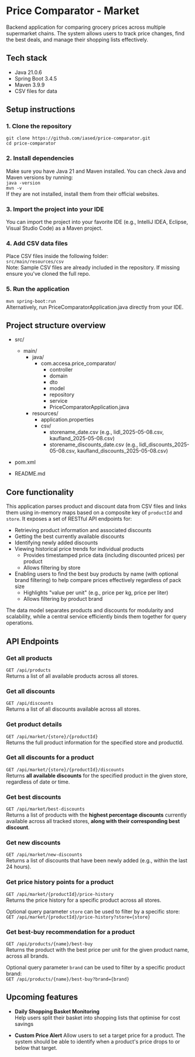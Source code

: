 # Price Comparator - Market

Backend application for comparing grocery prices across multiple supermarket chains. 
The system allows users to track price changes, find the best deals, and manage their shopping lists effectively.

## Tech stack
* Java 21.0.6
* Spring Boot 3.4.5
* Maven 3.9.9
* CSV files for data

## Setup instructions

### **1. Clone the repository**

`git clone https://github.com/iased/price-comparator.git` \
`cd price-comparator`

### **2. Install dependencies**

Make sure you have Java 21 and Maven installed. You can check Java and Maven versions by running:\
`java -version`\
`mvn -v`\
If they are not installed, install them from their official websites.

### **3. Import the project into your IDE**

You can import the project into your favorite IDE (e.g., IntelliJ IDEA, Eclipse, Visual Studio Code) as a Maven project.

### **4. Add CSV data files**
Place CSV files inside the following folder:\
`src/main/resources/csv`\
Note: Sample CSV files are already included in the repository. If missing ensure you've cloned the full repo.

### **5. Run the application**
`mvn spring-boot:run`\
Alternatively, run PriceComparatorApplication.java directly from your IDE.

## Project structure overview
- src/
	- main/
		- java/
			- com.accesa.price_comparator/
				- controller
				- domain
				- dto
				- model
				- repository
				- service
				- PriceComparatorApplication.java
		- resources/ 
			- application.properties
			- csv/
				- storename_date.csv (e.g., lidl_2025-05-08.csv, kaufland_2025-05-08.csv)
				- storename_discounts_date.csv (e.g., lidl_discounts_2025-05-08.csv, kaufland_discounts_2025-05-08.csv)

- pom.xml
- README.md

## Core functionality
This application parses product and discount data from CSV files and links them using in-memory maps based on a composite key of `productId` and `store`. It exposes a set of RESTful API endpoints for:
* Retrieving product information and associated discounts
* Getting the best currently available discounts
* Identifying newly added discounts
* Viewing historical price trends for individual products
  * Provides timestamped price data (including discounted prices) per product
  * Allows filtering by store
* Enabling users to find the best buy products by name (with optional brand filtering) to help compare prices effectively regardless of pack size
  * Highlights "value per unit" (e.g., price per kg, price per liter)
  * Allows filtering by product brand
  
The data model separates products and discounts for modularity and scalability, while a central service efficiently binds them together for query operations.

## API Endpoints
### **Get all products**
`GET /api/products`  
Returns a list of all available products across all stores.


### **Get all discounts**
`GET /api/discounts`  
Returns a list of all discounts available across all stores.


### **Get product details**
`GET /api/market/{store}/{productId}`\
Returns the full product information for the specified store and productId.


### **Get all discounts for a product**
`GET /api/market/{store}/{productId}/discounts`\
Returns **all available discounts** for the specified product in the given store, regardless of date or time.


### **Get best discounts**
`GET /api/market/best-discounts`\
Returns a list of products with the **highest percentage discounts** currently available across all tracked stores, **along with their corresponding best discount**.


### **Get new discounts**
`GET /api/market/new-discounts`\
Returns a list of discounts that have been newly added (e.g., within the last 24 hours).


### **Get price history points for a product**
`GET /api/market/{productId}/price-history`\
Returns the price history for a specific product across all stores.

Optional query parameter `store` can be used to filter by a specific store:\
`GET /api/market/{productId}/price-history?store={store}`

### **Get best-buy recommendation for a product**
`GET /api/products/{name}/best-buy`\
Returns the product with the best price per unit for the given product name, across all brands.

Optional query parameter `brand` can be used to filter by a specific product brand:\
`GET /api/products/{name}/best-buy?brand={brand}`

## Upcoming features

* **Daily Shopping Basket Monitoring**\
Help users split their basket into shopping lists that optimise for cost savings


* **Custom Price Alert**
Allow users to set a target price for a product. 
The system should be able to identify when a product's price drops to or below that target.

